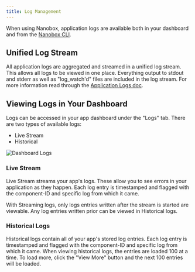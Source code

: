 ```yaml
---
title: Log Management
---
```


When using Nanobox, application logs are available both in your dashboard and from the [Nanobox CLI](/cli/).

## Unified Log Stream
All application logs are aggregated and streamed in a unified log stream. This allows all logs to be viewed in one place. Everything output to stdout and stderr as well as "log_watch'd" files are included in the log stream. For more information read through the [Application Logs doc](/app-config/app-logs/).

## Viewing Logs in Your Dashboard
Logs can be accessed in your app dashboard under the "Logs" tab. There are two types of available logs:

- Live Stream
- Historical

![Dashboard Logs](/src-images/log-management-dashboard.png)

### Live Stream
Live Stream streams your app's logs. These allow you to see errors in your application as they happen. Each log entry is timestamped and flagged with the component-ID and specific log from which it came.

With Streaming logs, only logs entries written after the stream is started are viewable. Any log entries written prior can be viewed in Historical logs.

### Historical Logs
Historical logs contain all of your app's stored log entries. Each log entry is timestamped and flagged with the component-ID and specific log from which it came. When viewing historical logs, the entries are loaded 100 at a time. To load more, click the "View More" button and the next 100 entries will be loaded.

<!-- ## Viewing Logs Through the CLI
To view the application logs through the CLI, use the the `nanobox log` command. More information is available in the [CLI log doc](/cli/log). -->
